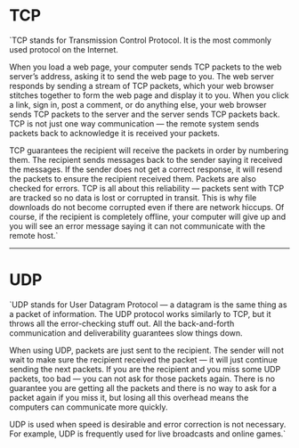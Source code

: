 # TCP

`TCP stands for Transmission Control Protocol. It is the most commonly used protocol on the Internet.

When you load a web page, your computer sends TCP packets to the web server’s address, asking it to send the web page to you. The web server responds by sending a stream of TCP packets, which your web browser stitches together to form the web page and display it to you. When you click a link, sign in, post a comment, or do anything else, your web browser sends TCP packets to the server and the server sends TCP packets back. TCP is not just one way communication — the remote system sends packets back to acknowledge it is received your packets.

TCP guarantees the recipient will receive the packets in order by numbering them. The recipient sends messages back to the sender saying it received the messages. If the sender does not get a correct response, it will resend the packets to ensure the recipient received them. Packets are also checked for errors. TCP is all about this reliability — packets sent with TCP are tracked so no data is lost or corrupted in transit. This is why file downloads do not become corrupted even if there are network hiccups. Of course, if the recipient is completely offline, your computer will give up and you will see an error message saying it can not communicate with the remote host.`


----------------------------------------------------------------------------------------------------------

# UDP

`UDP stands for User Datagram Protocol — a datagram is the same thing as a packet of information. The UDP protocol works similarly to TCP, but it throws all the error-checking stuff out. All the back-and-forth communication and deliverability guarantees slow things down.

When using UDP, packets are just sent to the recipient. The sender will not wait to make sure the recipient received the packet — it will just continue sending the next packets. If you are the recipient and you miss some UDP packets, too bad — you can not ask for those packets again. There is no guarantee you are getting all the packets and there is no way to ask for a packet again if you miss it, but losing all this overhead means the computers can communicate more quickly.

UDP is used when speed is desirable and error correction is not necessary. For example, UDP is frequently used for live broadcasts and online games.`
